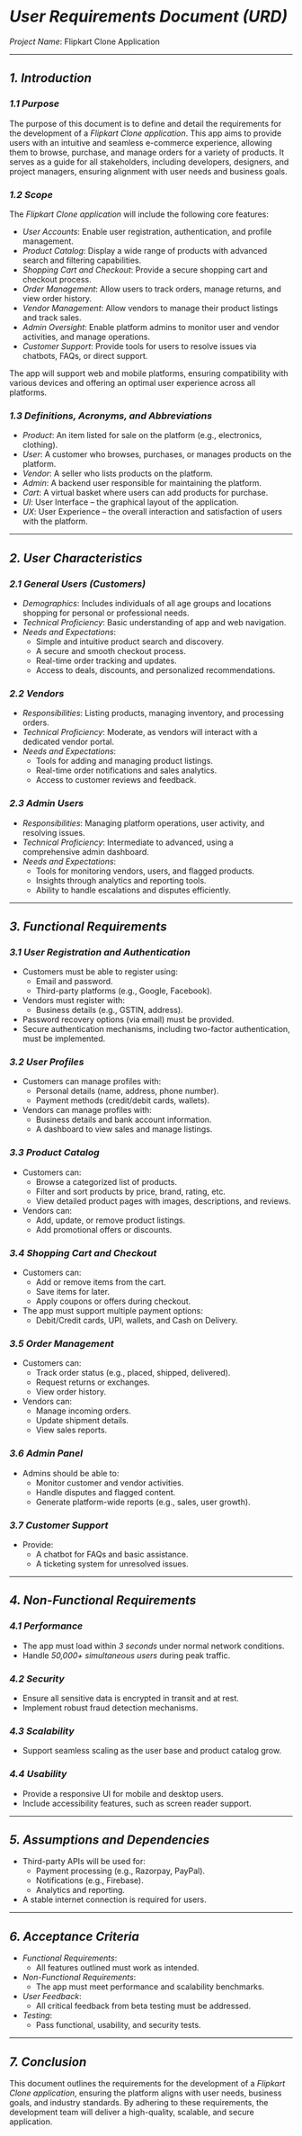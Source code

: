 # *User Requirements Document (URD)*  
*Project Name*: Flipkart Clone Application  

---

## *1. Introduction*  

### *1.1 Purpose*  
The purpose of this document is to define and detail the requirements for the development of a *Flipkart Clone application*. This app aims to provide users with an intuitive and seamless e-commerce experience, allowing them to browse, purchase, and manage orders for a variety of products. It serves as a guide for all stakeholders, including developers, designers, and project managers, ensuring alignment with user needs and business goals.  

### *1.2 Scope*  
The *Flipkart Clone application* will include the following core features:  
- *User Accounts*: Enable user registration, authentication, and profile management.  
- *Product Catalog*: Display a wide range of products with advanced search and filtering capabilities.  
- *Shopping Cart and Checkout*: Provide a secure shopping cart and checkout process.  
- *Order Management*: Allow users to track orders, manage returns, and view order history.  
- *Vendor Management*: Allow vendors to manage their product listings and track sales.  
- *Admin Oversight*: Enable platform admins to monitor user and vendor activities, and manage operations.  
- *Customer Support*: Provide tools for users to resolve issues via chatbots, FAQs, or direct support.  

The app will support web and mobile platforms, ensuring compatibility with various devices and offering an optimal user experience across all platforms.  

### *1.3 Definitions, Acronyms, and Abbreviations*  
- *Product*: An item listed for sale on the platform (e.g., electronics, clothing).  
- *User*: A customer who browses, purchases, or manages products on the platform.  
- *Vendor*: A seller who lists products on the platform.  
- *Admin*: A backend user responsible for maintaining the platform.  
- *Cart*: A virtual basket where users can add products for purchase.  
- *UI*: User Interface – the graphical layout of the application.  
- *UX*: User Experience – the overall interaction and satisfaction of users with the platform.  

---

## *2. User Characteristics*  

### *2.1 General Users (Customers)*  
- *Demographics*: Includes individuals of all age groups and locations shopping for personal or professional needs.  
- *Technical Proficiency*: Basic understanding of app and web navigation.  
- *Needs and Expectations*:  
  - Simple and intuitive product search and discovery.  
  - A secure and smooth checkout process.  
  - Real-time order tracking and updates.  
  - Access to deals, discounts, and personalized recommendations.  

### *2.2 Vendors*  
- *Responsibilities*: Listing products, managing inventory, and processing orders.  
- *Technical Proficiency*: Moderate, as vendors will interact with a dedicated vendor portal.  
- *Needs and Expectations*:  
  - Tools for adding and managing product listings.  
  - Real-time order notifications and sales analytics.  
  - Access to customer reviews and feedback.  

### *2.3 Admin Users*  
- *Responsibilities*: Managing platform operations, user activity, and resolving issues.  
- *Technical Proficiency*: Intermediate to advanced, using a comprehensive admin dashboard.  
- *Needs and Expectations*:  
  - Tools for monitoring vendors, users, and flagged products.  
  - Insights through analytics and reporting tools.  
  - Ability to handle escalations and disputes efficiently.  

---

## *3. Functional Requirements*  

### *3.1 User Registration and Authentication*  
- Customers must be able to register using:  
  - Email and password.  
  - Third-party platforms (e.g., Google, Facebook).  
- Vendors must register with:  
  - Business details (e.g., GSTIN, address).  
- Password recovery options (via email) must be provided.  
- Secure authentication mechanisms, including two-factor authentication, must be implemented.  

### *3.2 User Profiles*  
- Customers can manage profiles with:  
  - Personal details (name, address, phone number).  
  - Payment methods (credit/debit cards, wallets).  
- Vendors can manage profiles with:  
  - Business details and bank account information.  
  - A dashboard to view sales and manage listings.  

### *3.3 Product Catalog*  
- Customers can:  
  - Browse a categorized list of products.  
  - Filter and sort products by price, brand, rating, etc.  
  - View detailed product pages with images, descriptions, and reviews.  
- Vendors can:  
  - Add, update, or remove product listings.  
  - Add promotional offers or discounts.  

### *3.4 Shopping Cart and Checkout*  
- Customers can:  
  - Add or remove items from the cart.  
  - Save items for later.  
  - Apply coupons or offers during checkout.  
- The app must support multiple payment options:  
  - Debit/Credit cards, UPI, wallets, and Cash on Delivery.  

### *3.5 Order Management*  
- Customers can:  
  - Track order status (e.g., placed, shipped, delivered).  
  - Request returns or exchanges.  
  - View order history.  
- Vendors can:  
  - Manage incoming orders.  
  - Update shipment details.  
  - View sales reports.  

### *3.6 Admin Panel*  
- Admins should be able to:  
  - Monitor customer and vendor activities.  
  - Handle disputes and flagged content.  
  - Generate platform-wide reports (e.g., sales, user growth).  

### *3.7 Customer Support*  
- Provide:  
  - A chatbot for FAQs and basic assistance.  
  - A ticketing system for unresolved issues.  

---

## *4. Non-Functional Requirements*  

### *4.1 Performance*  
- The app must load within *3 seconds* under normal network conditions.  
- Handle *50,000+ simultaneous users* during peak traffic.  

### *4.2 Security*  
- Ensure all sensitive data is encrypted in transit and at rest.  
- Implement robust fraud detection mechanisms.  

### *4.3 Scalability*  
- Support seamless scaling as the user base and product catalog grow.  

### *4.4 Usability*  
- Provide a responsive UI for mobile and desktop users.  
- Include accessibility features, such as screen reader support.  

---

## *5. Assumptions and Dependencies*  
- Third-party APIs will be used for:  
  - Payment processing (e.g., Razorpay, PayPal).  
  - Notifications (e.g., Firebase).  
  - Analytics and reporting.  
- A stable internet connection is required for users.  

---

## *6. Acceptance Criteria*  
- *Functional Requirements*:  
  - All features outlined must work as intended.  
- *Non-Functional Requirements*:  
  - The app must meet performance and scalability benchmarks.  
- *User Feedback*:  
  - All critical feedback from beta testing must be addressed.  
- *Testing*:  
  - Pass functional, usability, and security tests.  

---

## *7. Conclusion*  
This document outlines the requirements for the development of a *Flipkart Clone application*, ensuring the platform aligns with user needs, business goals, and industry standards. By adhering to these requirements, the development team will deliver a high-quality, scalable, and secure application.
